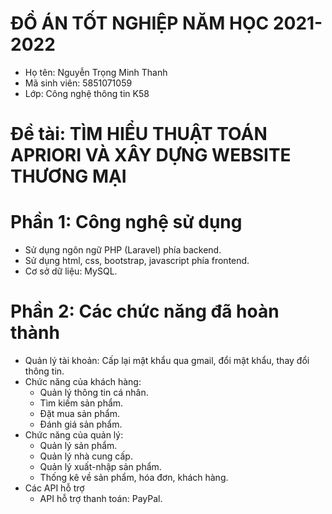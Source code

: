 # ĐỒ ÁN TỐT NGHIỆP NĂM HỌC 2021-2022
+ Họ tên: Nguyễn Trọng Minh Thanh
+ Mã sinh viên: 5851071059
+ Lớp: Công nghệ thông tin K58
# Đề tài: TÌM HIỂU THUẬT TOÁN APRIORI VÀ XÂY DỰNG WEBSITE THƯƠNG MẠI
# Phần 1: Công nghệ sử dụng
- Sử dụng ngôn ngữ PHP (Laravel) phía backend.
- Sử dụng html, css, bootstrap, javascript phía frontend.
- Cơ sở dữ liệu: MySQL.
# Phần 2: Các chức năng đã hoàn thành
- Quản lý tài khoản: Cấp lại mật khẩu qua gmail, đổi mật khẩu, thay đổi thông tin.
- Chức năng của khách hàng:
	+ Quản lý thông tin cá nhân.
	+ Tìm kiếm sản phẩm.
	+ Đặt mua sản phẩm.
	+ Đánh giá sản phẩm.
- Chức năng của quản lý:
	+ Quản lý sản phẩm.
	+ Quản lý nhà cung cấp.
	+ Quản lý xuất-nhập sản phẩm.
	+ Thống kê về sản phẩm, hóa đơn, khách hàng.
- Các API hỗ trợ
	+ API hỗ trợ thanh toán: PayPal.
